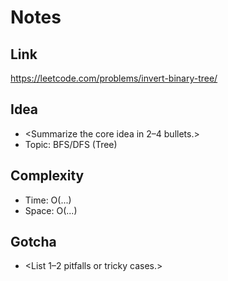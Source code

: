 # Notes

## Link
https://leetcode.com/problems/invert-binary-tree/

## Idea
- <Summarize the core idea in 2–4 bullets.>
- Topic: BFS/DFS (Tree)

## Complexity
- Time: O(...)
- Space: O(...)

## Gotcha
- <List 1–2 pitfalls or tricky cases.>
